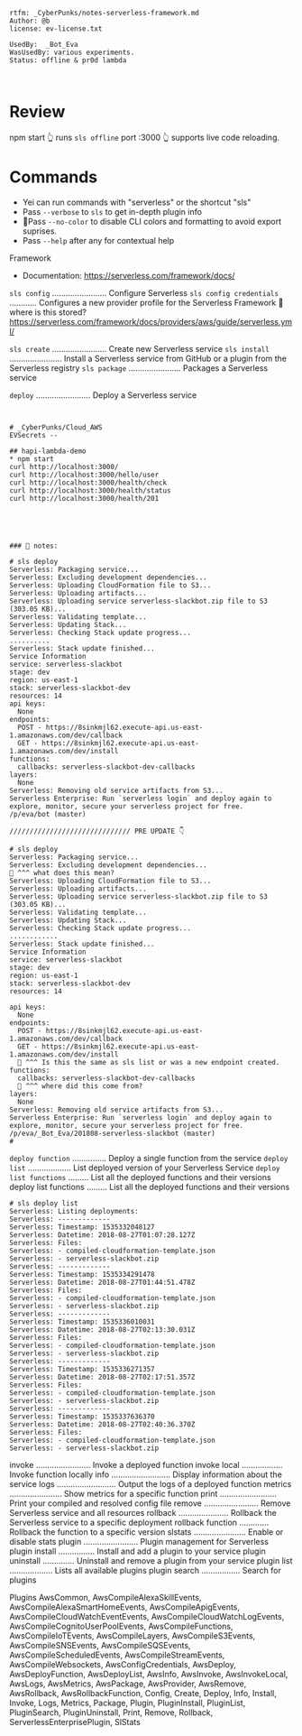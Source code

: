 
```header
rtfm: _CyberPunks/notes-serverless-framework.md
Author: @b
license: ev-license.txt

UsedBy:  _Bot_Eva
WasUsedBy: various experiments. 
Status: offline & pr0d lambda



```
# Review
npm start
👆 runs `sls offline` port :3000
👆 supports live code reloading. 



# Commands
* Yei can run commands with "serverless" or the shortcut "sls"
* Pass `--verbose` to `sls` to get in-depth plugin info
* 🙏Pass `--no-color` to disable CLI colors and formatting to avoid export suprises.
* Pass `--help` after any <command> for contextual help

Framework
* Documentation: https://serverless.com/framework/docs/

`sls config` ........................ Configure Serverless
`sls config credentials` ............ Configures a new provider profile for the Serverless Framework
🍰 where is this stored?
https://serverless.com/framework/docs/providers/aws/guide/serverless.yml/

`sls create` ........................ Create new Serverless service
`sls install` ....................... Install a Serverless service from GitHub or a plugin from the Serverless registry
`sls package` ....................... Packages a Serverless service

`deploy` ........................ Deploy a Serverless service 
```log dt201907;


# _CyberPunks/Cloud_AWS
EVSecrets -- 

## hapi-lambda-demo
* npm start
curl http://localhost:3000/
curl http://localhost:3000/hello/user
curl http://localhost:3000/health/check
curl http://localhost:3000/health/status
curl http://localhost:3000/health/201





### 🦨 notes: 

# sls deploy
Serverless: Packaging service...
Serverless: Excluding development dependencies...
Serverless: Uploading CloudFormation file to S3...
Serverless: Uploading artifacts...
Serverless: Uploading service serverless-slackbot.zip file to S3 (303.05 KB)...
Serverless: Validating template...
Serverless: Updating Stack...
Serverless: Checking Stack update progress...
..........
Serverless: Stack update finished...
Service Information
service: serverless-slackbot
stage: dev
region: us-east-1
stack: serverless-slackbot-dev
resources: 14
api keys:
  None
endpoints:
  POST - https://8sinkmjl62.execute-api.us-east-1.amazonaws.com/dev/callback
  GET - https://8sinkmjl62.execute-api.us-east-1.amazonaws.com/dev/install
functions:
  callbacks: serverless-slackbot-dev-callbacks
layers:
  None
Serverless: Removing old service artifacts from S3...
Serverless Enterprise: Run `serverless login` and deploy again to explore, monitor, secure your serverless project for free.
/p/eva/bot (master)

////////////////////////////// PRE UPDATE 👇

# sls deploy
Serverless: Packaging service...
Serverless: Excluding development dependencies...
🍰 ^^^ what does this mean? 
Serverless: Uploading CloudFormation file to S3...
Serverless: Uploading artifacts...
Serverless: Uploading service serverless-slackbot.zip file to S3 (303.05 KB)...
Serverless: Validating template...
Serverless: Updating Stack...
Serverless: Checking Stack update progress...
............
Serverless: Stack update finished...
Service Information
service: serverless-slackbot
stage: dev
region: us-east-1
stack: serverless-slackbot-dev
resources: 14

api keys:
  None
endpoints:
  POST - https://8sinkmjl62.execute-api.us-east-1.amazonaws.com/dev/callback
  GET - https://8sinkmjl62.execute-api.us-east-1.amazonaws.com/dev/install
  🍰 ^^^ Is this the same as sls list or was a new endpoint created. 
functions:
  callbacks: serverless-slackbot-dev-callbacks
  🍰 ^^^ where did this come from? 
layers:
  None
Serverless: Removing old service artifacts from S3...
Serverless Enterprise: Run `serverless login` and deploy again to explore, monitor, secure your serverless project for free.
/p/eva/_Bot_Eva/201808-serverless-slackbot (master)
#

```

`deploy function` ............... Deploy a single function from the service
`deploy list` ................... List deployed version of your Serverless Service 
`deploy list functions` ......... List all the deployed functions and their versions
deploy list functions ......... List all the deployed functions and their versions



```log dt201907;
# sls deploy list
Serverless: Listing deployments:
Serverless: -------------
Serverless: Timestamp: 1535332048127
Serverless: Datetime: 2018-08-27T01:07:28.127Z
Serverless: Files:
Serverless: - compiled-cloudformation-template.json
Serverless: - serverless-slackbot.zip
Serverless: -------------
Serverless: Timestamp: 1535334291478
Serverless: Datetime: 2018-08-27T01:44:51.478Z
Serverless: Files:
Serverless: - compiled-cloudformation-template.json
Serverless: - serverless-slackbot.zip
Serverless: -------------
Serverless: Timestamp: 1535336010031
Serverless: Datetime: 2018-08-27T02:13:30.031Z
Serverless: Files:
Serverless: - compiled-cloudformation-template.json
Serverless: - serverless-slackbot.zip
Serverless: -------------
Serverless: Timestamp: 1535336271357
Serverless: Datetime: 2018-08-27T02:17:51.357Z
Serverless: Files:
Serverless: - compiled-cloudformation-template.json
Serverless: - serverless-slackbot.zip
Serverless: -------------
Serverless: Timestamp: 1535337636370
Serverless: Datetime: 2018-08-27T02:40:36.370Z
Serverless: Files:
Serverless: - compiled-cloudformation-template.json
Serverless: - serverless-slackbot.zip

```


invoke ........................ Invoke a deployed function
invoke local .................. Invoke function locally
info .......................... Display information about the service
logs .......................... Output the logs of a deployed function
metrics ....................... Show metrics for a specific function
print ......................... Print your compiled and resolved config file
remove ........................ Remove Serverless service and all resources
rollback ...................... Rollback the Serverless service to a specific deployment
rollback function ............. Rollback the function to a specific version
slstats ....................... Enable or disable stats
plugin ........................ Plugin management for Serverless
plugin install ................ Install and add a plugin to your service
plugin uninstall .............. Uninstall and remove a plugin from your service
plugin list ................... Lists all available plugins
plugin search ................. Search for plugins

Plugins
AwsCommon, AwsCompileAlexaSkillEvents, AwsCompileAlexaSmartHomeEvents, AwsCompileApigEvents, AwsCompileCloudWatchEventEvents, AwsCompileCloudWatchLogEvents, AwsCompileCognitoUserPoolEvents, AwsCompileFunctions, AwsCompileIoTEvents, AwsCompileLayers, AwsCompileS3Events, AwsCompileSNSEvents, AwsCompileSQSEvents, AwsCompileScheduledEvents, AwsCompileStreamEvents, AwsCompileWebsockets, AwsConfigCredentials, AwsDeploy, AwsDeployFunction, AwsDeployList, AwsInfo, AwsInvoke, AwsInvokeLocal, AwsLogs, AwsMetrics, AwsPackage, AwsProvider, AwsRemove, AwsRollback, AwsRollbackFunction, Config, Create, Deploy, Info, Install, Invoke, Logs, Metrics, Package, Plugin, PluginInstall, PluginList, PluginSearch, PluginUninstall, Print, Remove, Rollback, ServerlessEnterprisePlugin, SlStats



